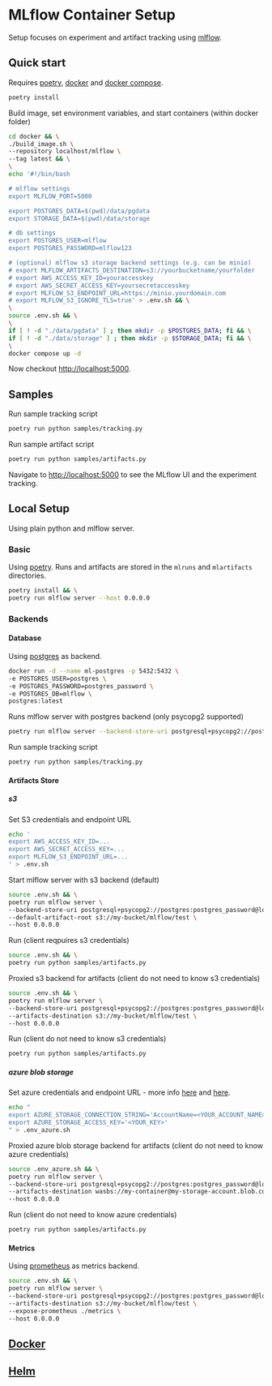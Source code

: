 # MLflow Container Setup

Setup focuses on experiment and artifact tracking using [mlflow](https://mlflow.org/docs/latest/tracking.html). 

## Quick start

Requires [poetry](https://python-poetry.org/), [docker](https://docs.docker.com/engine/install/) and [docker compose](https://docs.docker.com/compose/).

```bash
poetry install
```

Build image, set environment variables, and start containers (within docker folder)

```bash
cd docker && \
./build_image.sh \
--repository localhost/mlflow \
--tag latest && \
\
echo '#!/bin/bash

# mlflow settings
export MLFLOW_PORT=5000

export POSTGRES_DATA=$(pwd)/data/pgdata
export STORAGE_DATA=$(pwd)/data/storage

# db settings
export POSTGRES_USER=mlflow
export POSTGRES_PASSWORD=mlflow123

# (optional) mlflow s3 storage backend settings (e.g. can be minio)
# export MLFLOW_ARTIFACTS_DESTINATION=s3://yourbucketname/yourfolder
# export AWS_ACCESS_KEY_ID=youraccesskey
# export AWS_SECRET_ACCESS_KEY=yoursecretaccesskey
# export MLFLOW_S3_ENDPOINT_URL=https://minio.yourdomain.com
# export MLFLOW_S3_IGNORE_TLS=true' > .env.sh && \
\
source .env.sh && \
\
if [ ! -d "./data/pgdata" ] ; then mkdir -p $POSTGRES_DATA; fi && \
if [ ! -d "./data/storage" ] ; then mkdir -p $STORAGE_DATA; fi && \
\
docker compose up -d
```

Now checkout [http://localhost:5000](http://localhost:5000).

## Samples

Run sample tracking script

```bash
poetry run python samples/tracking.py
```

Run sample artifact script

```bash
poetry run python samples/artifacts.py
```

Navigate to [http://localhost:5000](http://localhost:5000) to see the MLflow UI and the experiment tracking.

## Local Setup

Using plain python and mlflow server.

### Basic

Using [poetry](https://python-poetry.org/). Runs and artifacts are stored in the `mlruns` and `mlartifacts` directories.

```bash
poetry install && \
poetry run mlflow server --host 0.0.0.0
```

### Backends

#### Database

Using [postgres](https://www.postgresql.org/) as backend.

```bash
docker run -d --name ml-postgres -p 5432:5432 \
-e POSTGRES_USER=postgres \
-e POSTGRES_PASSWORD=postgres_password \
-e POSTGRES_DB=mlflow \
postgres:latest
```

Runs mlflow server with postgres backend (only psycopg2 supported)

```bash
poetry run mlflow server --backend-store-uri postgresql+psycopg2://postgres:postgres_password@localhost:5432/mlflow --host 0.0.0.0
```

Run sample tracking script

```bash
poetry run python samples/tracking.py
```

#### Artifacts Store

##### s3

Set S3 credentials and endpoint URL

```bash
echo '
export AWS_ACCESS_KEY_ID=...
export AWS_SECRET_ACCESS_KEY=...
export MLFLOW_S3_ENDPOINT_URL=...
' > .env.sh
```

Start mlflow server with s3 backend (default)

```bash
source .env.sh && \
poetry run mlflow server \
--backend-store-uri postgresql+psycopg2://postgres:postgres_password@localhost:5432/mlflow \
--default-artifact-root s3://my-bucket/mlflow/test \
--host 0.0.0.0
```

Run (client reqpuires s3 credentials)

```bash
source .env.sh && \
poetry run python samples/artifacts.py
```

Proxied s3 backend for artifacts (client do not need to know s3 credentials)

```bash
source .env.sh && \
poetry run mlflow server \
--backend-store-uri postgresql+psycopg2://postgres:postgres_password@localhost:5432/mlflow \
--artifacts-destination s3://my-bucket/mlflow/test \
--host 0.0.0.0
```

Run (client do not need to know s3 credentials)

```bash
poetry run python samples/artifacts.py
```

##### azure blob storage

Set azure credentials and endpoint URL - more info [here](https://docs.microsoft.com/en-us/azure/storage/common/storage-account-keys-manage?tabs=azure-portal#view-account-access-keys) and [here](https://learn.microsoft.com/en-us/azure/storage/blobs/storage-quickstart-blobs-python?tabs=connection-string%2Croles-azure-portal%2Csign-in-azure-cli#authenticate-to-azure-and-authorize-access-to-blob-data).

```bash
echo "
export AZURE_STORAGE_CONNECTION_STRING='AccountName=<YOUR_ACCOUNT_NAME>;AccountKey=<YOUR_KEY>;EndpointSuffix=core.windows.net;DefaultEndpointsProtocol=https;'
export AZURE_STORAGE_ACCESS_KEY='<YOUR_KEY>'
" > .env_azure.sh
```

Proxied azure blob storage backend for artifacts (client do not need to know azure credentials)

```bash
source .env_azure.sh && \
poetry run mlflow server \
--backend-store-uri postgresql+psycopg2://postgres:postgres_password@localhost:5432/mlflow \
--artifacts-destination wasbs://my-container@my-storage-account.blob.core.windows.net/my-folder \
--host 0.0.0.0
```

Run (client do not need to know azure credentials)

```bash
poetry run python samples/artifacts.py
```

#### Metrics

Using [prometheus](https://prometheus.io/) as metrics backend.

```bash
source .env.sh && \
poetry run mlflow server \
--backend-store-uri postgresql+psycopg2://postgres:postgres_password@localhost:5432/mlflow \
--artifacts-destination s3://my-bucket/mlflow/test \
--expose-prometheus ./metrics \
--host 0.0.0.0
```

## [Docker](docker/README.md)

## [Helm](charts/README.md)
